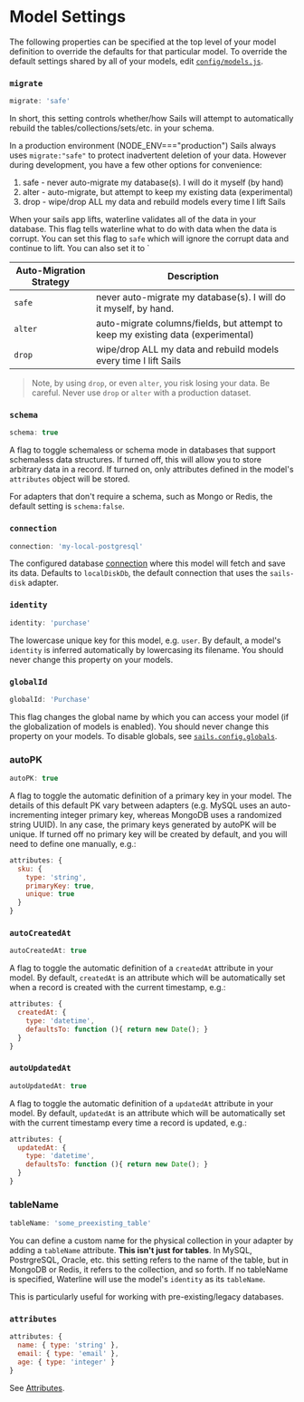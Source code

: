 # Model Settings

The following properties can be specified at the top level of your model definition to override the defaults for that particular model.  To override the default settings shared by all of your models, edit [`config/models.js`](https://github.com/balderdashy/sails-docs/blob/master/PAGE_NEEDED.md).






### `migrate`

```javascript
migrate: 'safe'
```

In short, this setting controls whether/how Sails will attempt to automatically rebuild the tables/collections/sets/etc. in your schema.

In a production environment (NODE_ENV==="production") Sails always uses
`migrate:"safe"` to protect inadvertent deletion of your data. However during development, you have a few other options for convenience:

 1. safe  - never auto-migrate my database(s). I will do it myself (by hand)
 2. alter - auto-migrate, but attempt to keep my existing data (experimental)
 3. drop  - wipe/drop ALL my data and rebuild models every time I lift Sails

When your sails app lifts, waterline validates all of the data in your database.  This flag tells waterline what to do with data when the data is corrupt.  You can set this flag to `safe` which will ignore the corrupt data and continue to lift.  You can also set it to `


| Auto-Migration Strategy  | Description |
|-------------|----------------------------------------------|
|`safe`       | never auto-migrate my database(s). I will do it myself, by hand.
|`alter`      | auto-migrate columns/fields, but attempt to keep my existing data (experimental)
|`drop`       | wipe/drop ALL my data and rebuild models every time I lift Sails


> Note, by using `drop`, or even `alter`, you risk losing your data.  Be careful.  Never use `drop` or `alter` with a production dataset.



### `schema`

```javascript
schema: true
```

A flag to toggle schemaless or schema mode in databases that support schemaless data structures. If turned off, this will allow you to store arbitrary data in a record. If turned on, only attributes defined in the model's `attributes` object will be stored.

For adapters that don't require a schema, such as Mongo or Redis, the default setting is `schema:false`.



### `connection`

```javascript
connection: 'my-local-postgresql'
```

The configured database [connection](http://sailsjs.org/#/documentation/reference/sails.config/sails.config.connections.html) where this model will fetch and save its data.  Defaults to `localDiskDb`, the default connection that uses the `sails-disk` adapter.


### `identity`

```javascript
identity: 'purchase'
```

The lowercase unique key for this model, e.g. `user`.  By default, a model's `identity` is inferred automatically by lowercasing its filename.  You should never change this property on your models.

### `globalId`

```javascript
globalId: 'Purchase'
```

This flag changes the global name by which you can access your model (if the globalization of models is enabled).  You should never change this property on your models. To disable globals, see [`sails.config.globals`](http://sailsjs.org/#/documentation/concepts/Globals?q=disabling-globals).



### autoPK

```javascript
autoPK: true
```

A flag to toggle the automatic definition of a primary key in your model. The details of this default PK vary between adapters (e.g. MySQL uses an auto-incrementing integer primary key, whereas MongoDB uses a randomized string UUID).  In any case, the primary keys generated by autoPK will be unique. If turned off no primary key will be created by default, and you will need to define one manually, e.g.:

```js
attributes: {
  sku: {
    type: 'string',
    primaryKey: true,
    unique: true
  }
}
```

### `autoCreatedAt`

```javascript
autoCreatedAt: true
```

A flag to toggle the automatic definition of a `createdAt` attribute in your model.  By default, `createdAt` is an attribute which will be automatically set when a record is created with the current timestamp, e.g.:

```js
attributes: {
  createdAt: {
    type: 'datetime',
    defaultsTo: function (){ return new Date(); }
  }
}
```

### `autoUpdatedAt`

```javascript
autoUpdatedAt: true
```
A flag to toggle the automatic definition of a `updatedAt` attribute in your model.  By default, `updatedAt` is an attribute which will be automatically set with the current timestamp every time a record is updated, e.g.:

```js
attributes: {
  updatedAt: {
    type: 'datetime',
    defaultsTo: function (){ return new Date(); }
  }
}
```


### tableName

```javascript
tableName: 'some_preexisting_table'
```

You can define a custom name for the physical collection in your adapter by adding a `tableName` attribute. __This isn't just for tables__.  In MySQL, PostrgreSQL, Oracle, etc. this setting refers to the name of the table, but in MongoDB or Redis, it refers to the collection, and so forth. If no tableName is specified, Waterline will use the model's `identity` as its `tableName`.

This is particularly useful for working with pre-existing/legacy databases.

<!-- in WL2, this is `cid` (but is backwards-compatible) -->



### `attributes`

```js
attributes: {
  name: { type: 'string' },
  email: { type: 'email' },
  age: { type: 'integer' }
}
```

See [Attributes](http://sailsjs.org/#/documentation/concepts/ORM/Attributes.html).



<docmeta name="uniqueID" value="Modelconfiguration960213">
<docmeta name="displayName" value="Model Settings">

